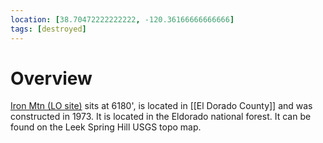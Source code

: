 ```yaml
---
location: [38.70472222222222, -120.36166666666666]
tags: [destroyed]
---
```


# Overview

[Iron Mtn (LO site)](http://www.peakbagging.com/CALookoutPhotos/IronMtn.html) sits at 6180', is located in [[El Dorado County]] and was constructed in 1973. It is located in the Eldorado national forest. It can be found on the Leek Spring Hill USGS topo map.


